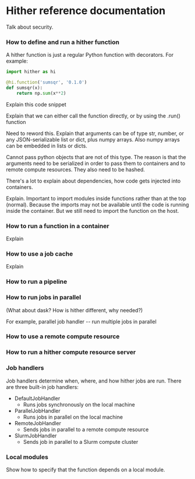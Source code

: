 # Hither reference documentation

Talk about security.

### How to define and run a hither function

A hither function is just a regular Python function with decorators. For example:

```python
import hither as hi

@hi.function('sumsqr', '0.1.0')
def sumsqr(x):
    return np.sum(x**2)
```

Explain this code snippet

Explain that we can either call the function directly, or by using the .run() function

Need to reword this. Explain that arguments can be of type str, number, or any JSON-serializable list or dict, plus numpy arrays. Also numpy arrays can be embedded in lists or dicts.

Cannot pass python objects that are not of this type. The reason is that the arguments need to be 
serialized in order to pass them to containers and
to remote compute resources. They also need to be hashed.

There's a lot to explain about dependencies, how code gets injected into containers.

Explain. Important to import modules inside functions rather than at the top (normal). Because
the imports may not be available until the code is
running inside the container. But we still need
to import the function on the host.

### How to run a function in a container

Explain

### How to use a job cache

Explain

### How to run a pipeline


### How to run jobs in parallel

(What about dask? How is hither different, why needed?)

For example, parallel job handler -- run multiple jobs in parallel

### How to use a remote compute resource

### How to run a hither compute resource server

### Job handlers

Job handlers determine when, where, and how hither jobs are run. There are three built-in job handlers:

* DefaultJobHandler
    - Runs jobs synchronously on the local machine
* ParallelJobHandler
    - Runs jobs in parallel on the local machine
* RemoteJobHandler
    - Sends jobs in parallel to a remote compute resource
* SlurmJobHandler
    - Sends job in parallel to a Slurm compute cluster

### Local modules

Show how to specify that the function depends on a local module.